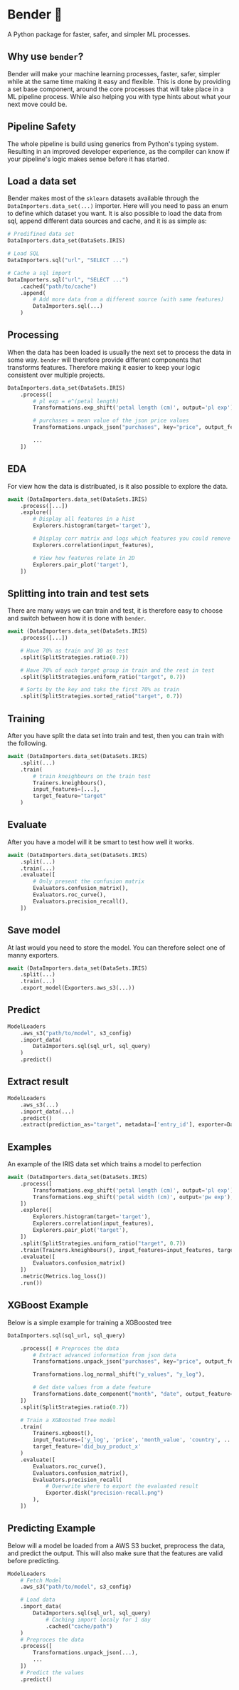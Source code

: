 # Bender 🤖

A Python package for faster, safer, and simpler ML processes.

## Why use `bender`?

Bender will make your machine learning processes, faster, safer, simpler while at the same time making it easy and flexible. This is done by providing a set base component, around the core processes that will take place in a ML pipeline process. While also helping you with type hints about what your next move could be.

## Pipeline Safety

The whole pipeline is build using generics from Python's typing system. Resulting in an improved developer experience, as the compiler can know if your pipeline's logic makes sense before it has started.

## Load a data set

Bender makes most of the `sklearn` datasets available through the `DataImporters.data_set(...)` importer. Here will you need to pass an enum to define which dataset you want. It is also possible to load the data from sql, append different data sources and cache, and it is as simple as:
```python
# Predifined data set
DataImporters.data_set(DataSets.IRIS)

# Load SQL
DataImporters.sql("url", "SELECT ...")

# Cache a sql import
DataImporters.sql("url", "SELECT ...")
    .cached("path/to/cache")
    .append(
        # Add more data from a different source (with same features)
        DataImporters.sql(...)
    )
```

## Processing
When the data has been loaded is usually the next set to process the data in some way. `bender` will therefore provide different components that transforms features. Therefore making it easier to keep your logic consistent over multiple projects.

```python
DataImporters.data_set(DataSets.IRIS)
    .process([
        # pl exp = e^(petal length)
        Transformations.exp_shift('petal length (cm)', output='pl exp'),

        # purchases = mean value of the json price values
        Transformations.unpack_json("purchases", key="price", output_feature="price", policy=UnpackPolicy.median_number()),

        ...
    ])
```

## EDA

For view how the data is distribuated, is it also possible to explore the data.

```python
await (DataImporters.data_set(DataSets.IRIS)
    .process([...])
    .explore([
        # Display all features in a hist
        Explorers.histogram(target='target'),

        # Display corr matrix and logs which features you could remove
        Explorers.correlation(input_features),

        # View how features relate in 2D
        Explorers.pair_plot('target'),
    ])
```

## Splitting into train and test sets
There are many ways we can train and test, it is therefore easy to choose and switch between how it is done with `bender`.

```python
await (DataImporters.data_set(DataSets.IRIS)
    .process([...])

    # Have 70% as train and 30 as test
    .split(SplitStrategies.ratio(0.7))

    # Have 70% of each target group in train and the rest in test
    .split(SplitStrategies.uniform_ratio("target", 0.7))

    # Sorts by the key and taks the first 70% as train
    .split(SplitStrategies.sorted_ratio("target", 0.7))
```

## Training
After you have split the data set into train and test, then you can train with the following.

```python
await (DataImporters.data_set(DataSets.IRIS)
    .split(...)
    .train(
        # train kneighbours on the train test
        Trainers.kneighbours(),
        input_features=[...],
        target_feature="target"
    )
```

## Evaluate
After you have a model will it be smart to test how well it works.

```python
await (DataImporters.data_set(DataSets.IRIS)
    .split(...)
    .train(...)
    .evaluate([
        # Only present the confusion matrix
        Evaluators.confusion_matrix(),
        Evaluators.roc_curve(),
        Evaluators.precision_recall(),
    ])
```

## Save model
At last would you need to store the model. You can therefore select one of manny exporters.
```python
await (DataImporters.data_set(DataSets.IRIS)
    .split(...)
    .train(...)
    .export_model(Exporters.aws_s3(...))
```

## Predict
```python
ModelLoaders
    .aws_s3("path/to/model", s3_config)
    .import_data(
        DataImporters.sql(sql_url, sql_query)
    )
    .predict()
```

## Extract result
```python
ModelLoaders
    .aws_s3(...)
    .import_data(...)
    .predict()
    .extract(prediction_as="target", metadata=['entry_id'], exporter=DataExporters.disk("predictions.csv"))
```

## Examples
An example of the IRIS data set which trains a model to perfection

```python
await (DataImporters.data_set(DataSets.IRIS)
    .process([
        Transformations.exp_shift('petal length (cm)', output='pl exp'),
        Transformations.exp_shift('petal width (cm)', output='pw exp'),
    ])
    .explore([
        Explorers.histogram(target='target'),
        Explorers.correlation(input_features),
        Explorers.pair_plot('target'),
    ])
    .split(SplitStrategies.uniform_ratio("target", 0.7))
    .train(Trainers.kneighbours(), input_features=input_features, target_feature="target")
    .evaluate([
        Evaluators.confusion_matrix()
    ])
    .metric(Metrics.log_loss())
    .run())
```

## XGBoost Example
Below is a simple example for training a XGBoosted tree
```python
DataImporters.sql(sql_url, sql_query)

    .process([ # Preproces the data
        # Extract advanced information from json data
        Transformations.unpack_json("purchases", key="price", output_feature="price", policy=UnpackPolicy.median_number())

        Transformations.log_normal_shift("y_values", "y_log"),

        # Get date values from a date feature
        Transformations.date_component("month", "date", output_feature="month_value"),
    ])
    .split(SplitStrategies.ratio(0.7))

    # Train a XGBoosted Tree model
    .train(
        Trainers.xgboost(),
        input_features=['y_log', 'price', 'month_value', 'country', ...],
        target_feature='did_buy_product_x'
    )
    .evaluate([
        Evaluators.roc_curve(),
        Evaluators.confusion_matrix(),
        Evaluators.precision_recall(
            # Overwrite where to export the evaluated result
            Exporter.disk("precision-recall.png")
        ),
    ])
```

## Predicting Example

Below will a model be loaded from a AWS S3 bucket, preprocess the data, and predict the output.
This will also make sure that the features are valid before predicting.

```python
ModelLoaders
    # Fetch Model
    .aws_s3("path/to/model", s3_config)

    # Load data
    .import_data(
        DataImporters.sql(sql_url, sql_query)
            # Caching import localy for 1 day
            .cached("cache/path")
    )
    # Preproces the data
    .process([
        Transformations.unpack_json(...),
        ...
    ])
    # Predict the values
    .predict()
```

